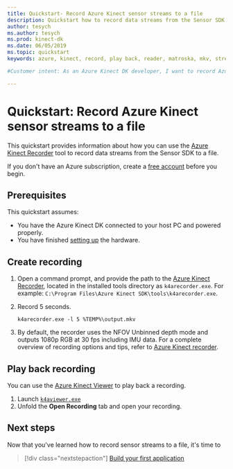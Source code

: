 ```yaml
---
title: Quickstart- Record Azure Kinect sensor streams to a file
description: Quickstart how to record data streams from the Sensor SDK to a file
author: tesych
ms.author: tesych
ms.prod: kinect-dk
ms.date: 06/05/2019
ms.topic: quickstart
keywords: azure, kinect, record, play back, reader, matroska, mkv, streams, depth, rgb, camera, color, imu, audio, sensor

#Customer intent: As an Azure Kinect DK developer, I want to record Azure Kinect sensor streams to a file.

---
```


# Quickstart: Record Azure Kinect sensor streams to a file

This quickstart provides information about how you can use the [Azure Kinect Recorder](recorder.md) tool to record data streams from the Sensor SDK to a file.

If you don't have an Azure subscription, create a [free account](https://azure.microsoft.com/free/?WT.mc_id=A261C142F) before you begin.

## Prerequisites

This quickstart assumes:

- You have the Azure Kinect DK connected to your host PC and powered properly.
- You have finished [setting up](set-up-azure-kinect-dk.md) the hardware.

## Create recording

1. Open a command prompt, and provide the path to the [Azure Kinect Recorder](recorder.md), located in the installed tools directory as `k4arecorder.exe`. For example: `C:\Program Files\Azure Kinect SDK\tools\k4arecorder.exe`.
2. Record 5 seconds.

    `k4arecorder.exe -l 5 %TEMP%\output.mkv`

3. By default, the recorder uses the NFOV Unbinned depth mode and outputs 1080p RGB at 30 fps including IMU data. For a complete overview of recording options and tips, refer to [Azure Kinect recorder](recorder.md).

## Play back recording

You can use the [Azure Kinect Viewer](azure-kinect-sensor-viewer.md) to play back a recording.

1. Launch [`k4aviewer.exe`](azure-kinect-sensor-viewer.md)
2. Unfold the **Open Recording** tab and open your recording.

## Next steps

Now that you've learned how to record sensor streams to a file, it's time to

> [!div class="nextstepaction"]
> [Build your first application](setup.md)
